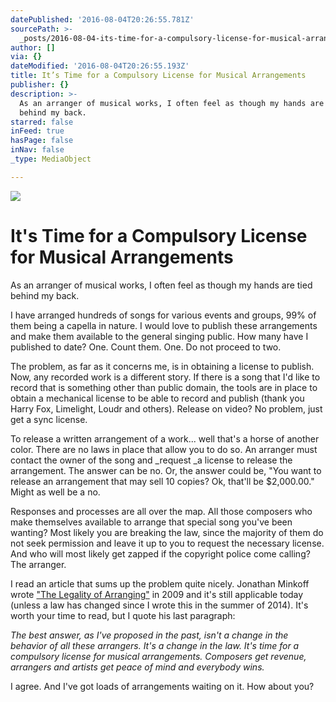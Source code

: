 ```yaml
---
datePublished: '2016-08-04T20:26:55.781Z'
sourcePath: >-
  _posts/2016-08-04-its-time-for-a-compulsory-license-for-musical-arrangements.md
author: []
via: {}
dateModified: '2016-08-04T20:26:55.193Z'
title: It’s Time for a Compulsory License for Musical Arrangements
publisher: {}
description: >-
  As an arranger of musical works, I often feel as though my hands are tied
  behind my back.
starred: false
inFeed: true
hasPage: false
inNav: false
_type: MediaObject

---
```

![](https://the-grid-user-content.s3-us-west-2.amazonaws.com/ff80c71b-4697-474a-a1f8-76ed22de86aa.jpg)

# It's Time for a Compulsory License for Musical Arrangements

As an arranger of musical works, I often feel as though my hands are tied behind my back.

I have arranged hundreds of songs for various events and groups, 99% of them being a capella in nature. I would love to publish these arrangements and make them available to the general singing public. How many have I published to date? One. Count them. One. Do not proceed to two.

The problem, as far as it concerns me, is in obtaining a license to publish. Now, any recorded work is a different story. If there is a song that I'd like to record that is something other than public domain, the tools are in place to obtain a mechanical license to be able to record and publish (thank you Harry Fox, Limelight, Loudr and others). Release on video? No problem, just get a sync license.

To release a written arrangement of a work... well that's a horse of another color. There are no laws in place that allow you to do so. An arranger must contact the owner of the song and _request _a license to release the arrangement. The answer can be no. Or, the answer could be, "You want to release an arrangement that may sell 10 copies? Ok, that'll be $2,000.00." Might as well be a no.

Responses and processes are all over the map. All those composers who make themselves available to arrange that special song you've been wanting? Most likely you are breaking the law, since the majority of them do not seek permission and leave it up to you to request the necessary license. And who will most likely get zapped if the copyright police come calling? The arranger.

I read an article that sums up the problem quite nicely. Jonathan Minkoff wrote ["The Legality of Arranging"][0] in 2009 and it's still applicable today (unless a law has changed since I wrote this in the summer of 2014). It's worth your time to read, but I quote his last paragraph:

_The best answer, as I've proposed in the past, isn't a change in the behavior of all these arrangers. It's a change in the law. It's time for a compulsory license for musical arrangements. Composers get revenue, arrangers and artists get peace of mind and everybody wins._

I agree. And I've got loads of arrangements waiting on it. How about you?

[0]: http://www.acappella101.com/home/the-legality-of-arranging